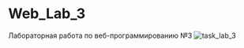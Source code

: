 # Web_Lab_3
Лабораторная работа по веб-программированию №3
![task_lab_3](https://github.com/KirillKrakov/Web_Lab_3/assets/111125149/33c293f6-f824-4ca1-87ac-20f4f1476c23)
